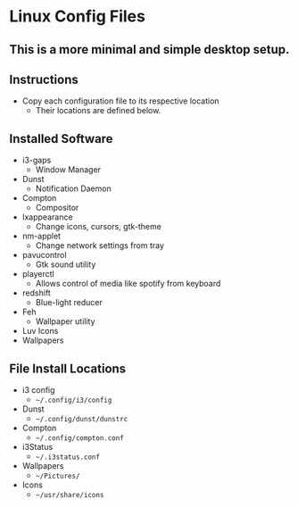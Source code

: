 # Linux Config Files
## This is a more minimal and simple desktop setup.

## Instructions
  * Copy each configuration file to its respective location
    * Their locations are defined below.

## Installed Software 
  * i3-gaps
    * Window Manager
  * Dunst
    * Notification Daemon
  * Compton
    * Compositor
  * lxappearance
    * Change icons, cursors, gtk-theme
  * nm-applet
    * Change network settings from tray
  * pavucontrol
    * Gtk sound utility
  * playerctl
    * Allows control of media like spotify from keyboard
  * redshift
    * Blue-light reducer
  * Feh
    * Wallpaper utility
  * Luv Icons
  * Wallpapers
  

## File Install Locations
  * i3 config
    * `~/.config/i3/config`
  * Dunst
    * `~/.config/dunst/dunstrc`
  * Compton
    * `~/.config/compton.conf`
  * i3Status
    * `~/.i3status.conf`
  * Wallpapers
    * `~/Pictures/`
  * Icons
    * `~/usr/share/icons`